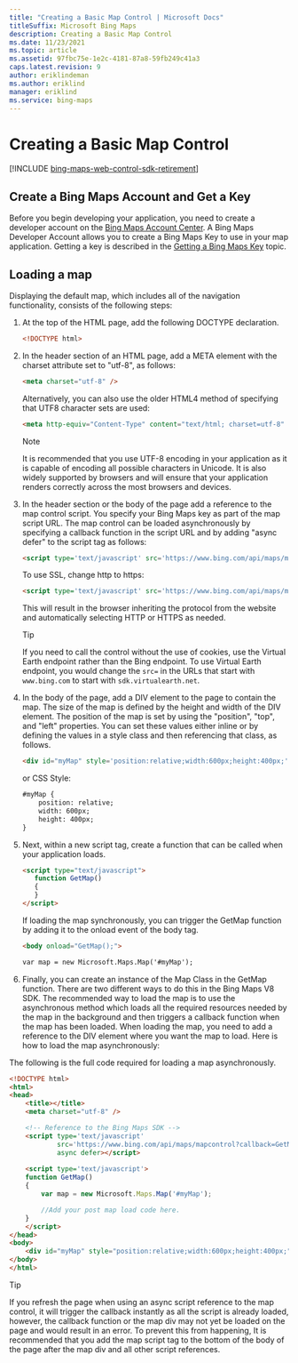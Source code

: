 ```yaml
---
title: "Creating a Basic Map Control | Microsoft Docs"
titleSuffix: Microsoft Bing Maps
description: Creating a Basic Map Control
ms.date: 11/23/2021
ms.topic: article
ms.assetid: 97fbc75e-1e2c-4181-87a8-59fb249c41a3
caps.latest.revision: 9
author: eriklindeman
ms.author: eriklind
manager: eriklind
ms.service: bing-maps
---
```


# Creating a Basic Map Control

[!INCLUDE [bing-maps-web-control-sdk-retirement](../../includes/bing-maps-web-control-sdk-retirement.md)]

## Create a Bing Maps Account and Get a Key

Before you begin developing your application, you need to create a developer account on the [Bing Maps Account Center](https://www.bingmapsportal.com/). A Bing Maps Developer Account allows you to create a Bing Maps Key to use in your map application. Getting a key is described in the [Getting a Bing Maps Key](../../getting-started/bing-maps-dev-center-help/getting-a-bing-maps-key.md) topic.

## Loading a map

Displaying the default map, which includes all of the navigation functionality, consists of the following steps:

1. At the top of the HTML page, add the following DOCTYPE declaration.

    ```html
    <!DOCTYPE html>
    ```

2. In the header section of an HTML page, add a META element with the charset attribute set to "utf-8", as follows:

    ```html
    <meta charset="utf-8" />
    ```

   Alternatively, you can also use the older HTML4 method of specifying that UTF8 character sets are used:

    ```html
    <meta http-equiv="Content-Type" content="text/html; charset=utf-8" />
    ```

    > [!Note]
    > It is recommended that you use UTF-8 encoding in your application as it is capable of encoding all possible characters in Unicode. It is also widely supported by browsers and will ensure that your application renders correctly across the most browsers and devices.

3. In the header section or the body of the page add a reference to the map control script. You specify your Bing Maps key as part of the map script URL.  The map control can be loaded asynchronously by specifying a callback function in the script URL and by adding "async defer" to the script tag as follows:

    ```html
    <script type='text/javascript' src='https://www.bing.com/api/maps/mapcontrol?callback=GetMap&key=[YOUR_BING_MAPS_KEY]' async defer></script>
    ```

    To use SSL, change http to https:

    ```html
    <script type='text/javascript' src='https://www.bing.com/api/maps/mapcontrol?callback=GetMap&key=[YOUR_BING_MAPS_KEY]' async defer></script>
    ```

    This will result in the browser inheriting the protocol from the website and automatically selecting HTTP or HTTPS as needed.

    > [!TIP]
    > If you need to call the control without the use of cookies, use the Virtual Earth endpoint rather than the Bing endpoint. To use Virtual Earth endpoint, you would change the `src=` in the URLs that start with `www.bing.com` to start with `sdk.virtualearth.net`.

4. In the body of the page, add a DIV element to the page to contain the map. The size of the map is defined by the height and width of the DIV element. The position of the map is set by using the "position", "top", and "left" properties. You can set these values either inline or by defining the values in a style class and then referencing that class, as follows.

    ```html
    <div id="myMap" style='position:relative;width:600px;height:400px;'></div>
    ```

    or CSS Style:

    ```html
    #myMap {
        position: relative;
        width: 600px;
        height: 400px;
    }
    ```

5. Next, within a new script tag, create a function that can be called when your application loads.

    ```html
    <script type="text/javascript">
       function GetMap()
       {
       }
    </script>
    ```

    If loading the map synchronously, you can trigger the GetMap function by adding it to the onload event of the body tag.

    ```html
    <body onload="GetMap();">
    
    var map = new Microsoft.Maps.Map('#myMap');
    ```

6. Finally, you can create an instance of the Map Class in the GetMap function. There are two different ways to do this in the Bing Maps V8 SDK. The recommended way to load the map is to use the asynchronous method which loads all the required resources needed by the map in the background and then triggers a callback function when the map has been loaded.  When loading the map, you need to add a reference to the DIV element where you want the map to load. Here is how to load the map asynchronously:

The following is the full code required for loading a map asynchronously.

```html
<!DOCTYPE html>
<html>
<head>
    <title></title>
    <meta charset="utf-8" />

    <!-- Reference to the Bing Maps SDK -->
    <script type='text/javascript'
            src='https://www.bing.com/api/maps/mapcontrol?callback=GetMap&key=[YOUR_BING_MAPS_KEY]' 
            async defer></script>
    
    <script type='text/javascript'>
    function GetMap()
    {
        var map = new Microsoft.Maps.Map('#myMap');

        //Add your post map load code here.
    }
    </script>
</head>
<body>
    <div id="myMap" style="position:relative;width:600px;height:400px;"></div>
</body>
</html>
```

> [!TIP]
> If you refresh the page when using an async script reference to the map control, it will trigger the callback instantly as all the script is already loaded, however, the callback function or the map div may not yet be loaded on the page and would result in an error. To prevent this from happening, It is recommended that you add the map script tag to the bottom of the body of the page after the map div and all other script references.
